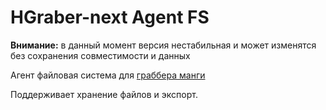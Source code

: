 # HGraber-next Agent FS

**Внимание:** в данный момент версия нестабильная и может изменятся без сохранения совместимости и данных

Агент файловая система для [граббера манги](https://github.com/gbh007/hgraber-next)

Поддерживает хранение файлов и экспорт.
